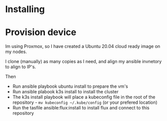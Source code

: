 # Installing

# Provision device

Im using Proxmox, so I have created a Ubuntu 20.04 cloud ready image on my nodes.

I clone (manually) as many copies as I need, and align my ansible invnetory to align to IP's.

Then

- Run ansible playbook ubuntu install to prepare the vm's
- Run ansible plabook k3s install to install the cluster
- The k3s install playbook will place a kubeconfig file in the root of the repository - `mv kubeconfig ~/.kube/config` (or your prefered location)
- Run the tasfile ansible:flux:install to install flux and connect to this repository
